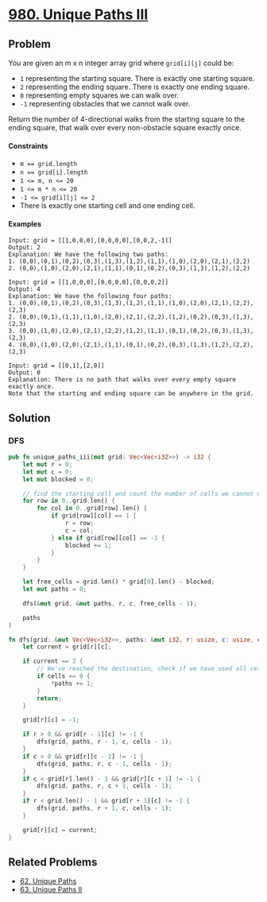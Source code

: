 # [980. Unique Paths III](https://leetcode.com/problems/unique-paths-iii/)

## Problem

You are given an m x n integer array grid where `grid[i][j]` could be:

* `1` representing the starting square. There is exactly one starting square.
* `2` representing the ending square. There is exactly one ending square.
* `0` representing empty squares we can walk over.
* `-1` representing obstacles that we cannot walk over.

Return the number of 4-directional walks from the starting square to the ending
square, that walk over every non-obstacle square exactly once.

#### Constraints

* `m == grid.length`
* `n == grid[i].length`
* `1 <= m, n <= 20`
* `1 <= m * n <= 20`
* `-1 <= grid[i][j] <= 2`
* There is exactly one starting cell and one ending cell.

#### Examples

```text
Input: grid = [[1,0,0,0],[0,0,0,0],[0,0,2,-1]]
Output: 2
Explanation: We have the following two paths: 
1. (0,0),(0,1),(0,2),(0,3),(1,3),(1,2),(1,1),(1,0),(2,0),(2,1),(2,2)
2. (0,0),(1,0),(2,0),(2,1),(1,1),(0,1),(0,2),(0,3),(1,3),(1,2),(2,2)
```

```text
Input: grid = [[1,0,0,0],[0,0,0,0],[0,0,0,2]]
Output: 4
Explanation: We have the following four paths: 
1. (0,0),(0,1),(0,2),(0,3),(1,3),(1,2),(1,1),(1,0),(2,0),(2,1),(2,2),(2,3)
2. (0,0),(0,1),(1,1),(1,0),(2,0),(2,1),(2,2),(1,2),(0,2),(0,3),(1,3),(2,3)
3. (0,0),(1,0),(2,0),(2,1),(2,2),(1,2),(1,1),(0,1),(0,2),(0,3),(1,3),(2,3)
4. (0,0),(1,0),(2,0),(2,1),(1,1),(0,1),(0,2),(0,3),(1,3),(1,2),(2,2),(2,3)
```

```text
Input: grid = [[0,1],[2,0]]
Output: 0
Explanation: There is no path that walks over every empty square exactly once.
Note that the starting and ending square can be anywhere in the grid.
```

## Solution

### DFS

```rust
pub fn unique_paths_iii(mut grid: Vec<Vec<i32>>) -> i32 {
    let mut r = 0;
    let mut c = 0;
    let mut blocked = 0;

    // find the starting cell and count the number of cells we cannot walk over
    for row in 0..grid.len() {
        for col in 0..grid[row].len() {
            if grid[row][col] == 1 {
                r = row;
                c = col;
            } else if grid[row][col] == -1 {
                blocked += 1;
            }
        }
    }

    let free_cells = grid.len() * grid[0].len() - blocked;
    let mut paths = 0;

    dfs(&mut grid, &mut paths, r, c, free_cells - 1);

    paths
}

fn dfs(grid: &mut Vec<Vec<i32>>, paths: &mut i32, r: usize, c: usize, cells: usize) {
    let current = grid[r][c];

    if current == 2 {
        // We've reached the destination, check if we have used all cells
        if cells == 0 {
            *paths += 1;
        }
        return;
    }

    grid[r][c] = -1;

    if r > 0 && grid[r - 1][c] != -1 {
        dfs(grid, paths, r - 1, c, cells - 1);
    }
    if c > 0 && grid[r][c - 1] != -1 {
        dfs(grid, paths, r, c - 1, cells - 1);
    }
    if c < grid[r].len() - 1 && grid[r][c + 1] != -1 {
        dfs(grid, paths, r, c + 1, cells - 1);
    }
    if r < grid.len() - 1 && grid[r + 1][c] != -1 {
        dfs(grid, paths, r + 1, c, cells - 1);
    }

    grid[r][c] = current;
}
```

## Related Problems

* [62. Unique Paths](/000%20-%20099/62%20-%20Unique%20Paths.md)
* [63. Unique Paths II](/000%20-%20099/63%20-%20Unique%20Paths%20II.md)
